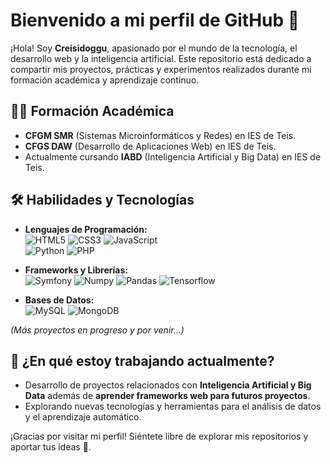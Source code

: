 # Bienvenido a mi perfil de GitHub 👋  

¡Hola! Soy **Creisidoggu**, apasionado por el mundo de la tecnología, el desarrollo web y la inteligencia artificial. Este repositorio está dedicado a compartir mis proyectos, prácticas y experimentos realizados durante mi formación académica y aprendizaje continuo.

## 👨‍🎓 Formación Académica  
- **CFGM SMR** (Sistemas Microinformáticos y Redes) en IES de Teis.  
- **CFGS DAW** (Desarrollo de Aplicaciones Web) en IES de Teis.  
- Actualmente cursando **IABD** (Inteligencia Artificial y Big Data) en IES de Teis.  

## 🛠️ Habilidades y Tecnologías  
- **Lenguajes de Programación:**  
  ![HTML5](https://img.shields.io/badge/HTML5-%23E34F26.svg?&style=flat-square&logo=html5&logoColor=white) 
  ![CSS3](https://img.shields.io/badge/CSS3-%231572B6.svg?&style=flat-square&logo=css3&logoColor=white) 
  ![JavaScript](https://img.shields.io/badge/JavaScript-%23F7DF1E.svg?&style=flat-square&logo=javascript&logoColor=black)  
  ![Python](https://img.shields.io/badge/Python-%233776AB.svg?&style=flat-square&logo=python&logoColor=white) 
  ![PHP](https://img.shields.io/badge/PHP-777BB4?logo=php&logoColor=white)

- **Frameworks y Librerías:**  
  ![Symfony](https://img.shields.io/badge/Symfony-black?logo=symfony)
  ![Numpy](https://img.shields.io/badge/-Numpy-013243?&logo=NumPy)
  ![Pandas](https://img.shields.io/badge/-Pandas-333333?style=flat&logo=pandas)
  ![Tensorflow](https://img.shields.io/badge/TensorFlow-FF3F06?style=flat&logo=tensorflow)

- **Bases de Datos:**  
  ![MySQL](https://img.shields.io/badge/MySQL-%234479A1.svg?&style=flat-square&logo=mysql&logoColor=white)
  ![MongoDB](https://img.shields.io/badge/-MongoDB-13aa52?style=flat-square&logo=mongodb&logoColor=white)

*(Más proyectos en progreso y por venir...)*  

## 🌱 ¿En qué estoy trabajando actualmente?  
- Desarrollo de proyectos relacionados con **Inteligencia Artificial y Big Data** además de **aprender frameworks web para futuros proyectos**.  
- Explorando nuevas tecnologías y herramientas para el análisis de datos y el aprendizaje automático.  

¡Gracias por visitar mi perfil! Siéntete libre de explorar mis repositorios y aportar tus ideas 🚀.
